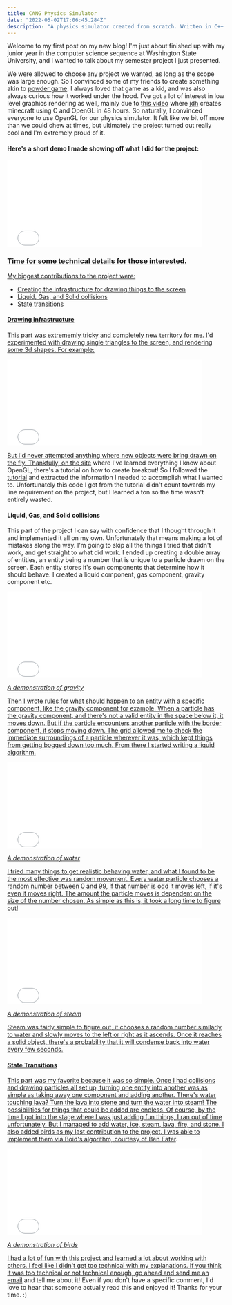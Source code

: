 ```yaml
---
title: CANG Physics Simulator 
date: "2022-05-02T17:06:45.284Z"
description: "A physics simulator created from scratch. Written in C++ using OpenGL and GLFW."
---
```


Welcome to my first post on my new blog! I'm just about finished up with my junior year in the computer science sequence at Washington State University, and I wanted to talk about my semester project I just presented.

We were allowed to choose any project we wanted, as long as the scope was large enough. So I convinced some of my friends to create something akin to [powder game](https://dan-ball.jp/en/javagame/dust/). I always loved that game as a kid, and was also always curious how it worked under the hood. I've got a lot of interest in low level graphics rendering as well, mainly due to [this video](https://www.youtube.com/watch?v=4O0_-1NaWnY) where [jdh](https://www.youtube.com/channel/UCUzQJ3JBuQ9w-po4TXRJHiA) creates minecraft using C and OpenGL in 48 hours. So naturally, I convinced everyone to use OpenGL for our physics simulator. It felt like we bit off more than we could chew at times, but ultimately the project turned out really cool and I'm extremely proud of it.

#### Here's a short demo I made showing off what I did for the project:
<iframe width="450" height="200" src="nateCoolCam.mp4" title="YouTube video player" frameborder="0" allow="accelerometer; autoplay; clipboard-write; encrypted-media; gyroscope; picture-in-picture" allowfullscreen></iframe>
<a href="nateCoolCam.mp4"/>

### Time for some technical details for those interested.

My biggest contributions to the project were:
- Creating the infrastructure for drawing things to the screen
- Liquid, Gas, and Solid collisions
- State transitions

#### Drawing infrastructure

This part was extrememly tricky and completely new territory for me. I'd experimented with drawing single triangles to the screen, and rendering some 3d shapes. For example:

<iframe width="450" height="200" src="openglmeme3.mp4" title="Cubes rotating" frameborder="0" allow="accelerometer; autoplay; clipboard-write; encrypted-media; gyroscope; picture-in-picture" allowfullscreen></iframe>
<a href="openglmeme3.mp4"/>

But I'd never attempted anything where new objects were bring drawn on the fly. Thankfully, on the [site](https://learnopengl.com/) where I've learned everything I know about OpenGL, there's a tutorial on how to create breakout! So I followed the [tutorial](https://learnopengl.com/In-Practice/2D-Game/Breakout) and extracted the information I needed to accomplish what I wanted to. Unfortunately this code I got from the tutorial didn't count towards my line requirement on the project, but I learned a ton so the time wasn't entirely wasted.

#### Liquid, Gas, and Solid collisions

This part of the project I can say with confidence that I thought through it and implemented it all on my own. Unfortunately that means making a lot of mistakes along the way. I'm going to skip all the things I tried that didn't work, and get straight to what did work. I ended up creating a double array of entities, an entity being a number that is unique to a particle drawn on the screen. Each entity stores it's own components that determine how it should behave. I created a liquid component, gas component, gravity component etc.

<iframe width="450" height="200" src="gravity.mp4" title="Gravity demonstration" frameborder="0" allow="accelerometer; autoplay; clipboard-write; encrypted-media; gyroscope; picture-in-picture" allowfullscreen></iframe>
<a href="gravity.mp4"/>

*A demonstration of gravity*

Then I wrote rules for what should happen to an entity with a specific component, like the gravity component for example. When a particle has the gravity component, and there's not a valid entity in the space below it, it moves down. But if the particle encounters another particle with the border component, it stops moving down. The grid allowed me to check the immediate surroundings of a particle wherever it was, which kept things from getting bogged down too much. From there I started writing a liquid algorithm.

<iframe width="450" height="200" src="water.mp4" title="Water demonstration" frameborder="0" allow="accelerometer; autoplay; clipboard-write; encrypted-media; gyroscope; picture-in-picture" allowfullscreen></iframe>
<a href="water.mp4"/>

*A demonstration of water*

I tried many things to get realistic behaving water, and what I found to be the most effective was random movement. Every water particle chooses a random number between 0 and 99, if that number is odd it moves left, if it's even it moves right. The amount the particle moves is dependent on the size of the number chosen. As simple as this is, it took a long time to figure out!

<iframe width="450" height="200" src="steam.mp4" title="Steam demonstration" frameborder="0" allow="accelerometer; autoplay; clipboard-write; encrypted-media; gyroscope; picture-in-picture" allowfullscreen></iframe>
<a href="steam.mp4"/>

*A demonstration of steam*

Steam was fairly simple to figure out, it chooses a random number similarly to water and slowly moves to the left or right as it ascends. Once it reaches a solid object, there's a probability that it will condense back into water every few seconds.

#### State Transitions

This part was my favorite because it was so simple. Once I had collisions and drawing particles all set up, turning one entity into another was as simple as taking away one component and adding another. There's water touching lava? Turn the lava into stone and turn the water into steam! The possibilities for things that could be added are endless. Of course, by the time I got into the stage where I was just adding fun things, I ran out of time unfortunately. But I managed to add water, ice, steam, lava, fire, and stone. I also added birds as my last contribution to the project. I was able to implement them via Boid's algorithm, courtesy of [Ben Eater](https://eater.net/boids).

<iframe width="450" height="200" src="birds.mp4" title="Birds demonstration" frameborder="0" allow="accelerometer; autoplay; clipboard-write; encrypted-media; gyroscope; picture-in-picture" allowfullscreen></iframe>
<a href="birds.mp4"/>

*A demonstration of birds*

I had a lot of fun with this project and learned a lot about working with others. I feel like I didn't get too technical with my explanations. If you think it was too technical or not technical enough, go ahead and send me an <a href="mailto: nate@nathanspelts.com">email</a> and tell me about it! Even if you don't have a specific comment, I'd love to hear that someone actually read this and enjoyed it! Thanks for your time. :)
